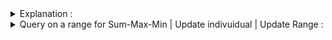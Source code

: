 <details> 
  <summary>Explanation : </summary>
  
  
    Source : http://www.shafaetsplanet.com/?p=3416
  
    <img src="../sqExp.png">
    
</details> 
<details> 
  <summary>Query on a range for Sum-Max-Min  | Update indivuidual | Update Range  : </summary>
  
  ##### Building Segment : O ( N ) 
  ##### Update Individual : O ( 1 ) 
  ##### Update Range: O ( Sqrt(N) ) 
  ##### Query :  O ( Sqrt(N) ) 
  
  
```
  
    
        #include<bits/stdc++.h>
        #define ll             long long
        #define pb             push_back
        #define all(v)         v.begin(),v.end()
        #define fr(i,s,e)      for(ll i=s;i<e;i++)
        #define rfr(i,e,s)     for(ll i=e;i>=s;i--)
        #define endl           "\n"
        #define sz(a)          (ll)a.size()
        #define mem1(a)        memset(a,0,sizeof(a))
        #define pii            pair<ll,ll>
        #define ff             first
        #define ss             second
        #define mod            1000000000000000007
        #define fast           ios_base::sync_with_stdio(0);cin.tie(NULL);cout.tie(NULL)
        using namespace std;
        ll a[1000], seg[1000] , n , seg_size , k ;


        void buildSegment(){
            seg_size = sqrt(n) , k = -1 ;
            mem1(seg);
            fr(i,0,n){
                if(i%seg_size==0) k+=1;
                seg[k]+=a[i];
            }
        }


        ll query( ll l , ll r ){
            ll ans = 0 ;
            while( l < r && l%seg_size != 0  ) ans += a[l++];

            while(l+seg_size<=r){
                ans+=seg[l/seg_size];
                l+=seg_size ;
            }

            while(l <= r ) ans += a[l++];

            return ans ;
        }


        void update(ll i , ll val ){
            i-=1;
            seg[i/seg_size] +=(val-a[i]);
            a[i] = val ;
        }



        int main() {

            cin >> n ;
            fr(i,0,n) cin >> a[i];

            buildSegment();

            fr(i,0,k+1) cout << seg[i] <<" "; cout << endl;

            // update

            update(2,10);

            fr(i,0,k+1) cout << seg[i] <<" "; cout << endl;

            // Query

            ll q , l , r ;
            cin >> q ;
            while( q-- ){
                cin >> l >> r ;
                cout << query(l-1,r-1) << endl;
            }

        return 0 ;
        }
    
```
  
    
    
  </details> 
